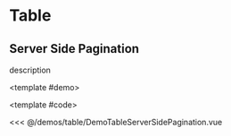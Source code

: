 # Table

<!-- 👉 Server Side Pagination -->
<Demo>

## Server Side Pagination

description

<template #demo>
    <DemoTableServerSidePagination />
</template>

<template #code>

<<< @/demos/table/DemoTableServerSidePagination.vue

</template>

</Demo>

<!-- 👉 Basic -->
<!-- <Demo>

## Basic

description

<template #demo>
    <DemoTableBasic />
</template>

<template #code>

<<< @/demos/table/DemoTableBasic.vue

</template>

</Demo> -->
